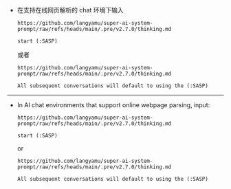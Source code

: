 - 在支持在线网页解析的 chat 环境下输入
  ```plantext
  https://github.com/langyamu/super-ai-system-prompt/raw/refs/heads/main/.pre/v2.7.0/thinking.md

  start (:SASP)
  ```
  或者
  ```plantext
  https://github.com/langyamu/super-ai-system-prompt/raw/refs/heads/main/.pre/v2.7.0/thinking.md

  All subsequent conversations will default to using the (:SASP)
  ```

---

- In AI chat environments that support online webpage parsing, input:
  ```plaintext
  https://github.com/langyamu/super-ai-system-prompt/raw/refs/heads/main/.pre/v2.7.0/thinking.md

  start (:SASP)
  ```
  or
  ```plantext
  https://github.com/langyamu/super-ai-system-prompt/raw/refs/heads/main/.pre/v2.7.0/thinking.md

  All subsequent conversations will default to using the (:SASP)
  ```
